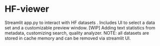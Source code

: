# HF-viewer
Streamlit app.py to interact with HF datasets . Includes UI to select a data set and a customizable preview window. [WIP] Adding text statistics from metadata, customizing search, quality analyzer. NOTE: all datasets are stored in cache memory and can be removed via streamlit UI.
